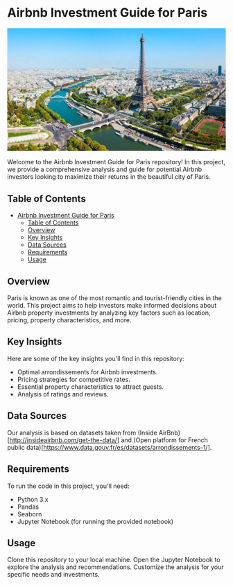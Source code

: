 # Airbnb Investment Guide for Paris

![Paris](data/paris.jpg)

Welcome to the Airbnb Investment Guide for Paris repository! In this project, we provide a comprehensive analysis and guide for potential Airbnb investors looking to maximize their returns in the beautiful city of Paris.

## Table of Contents
- [Airbnb Investment Guide for Paris](#airbnb-investment-guide-for-paris)
  - [Table of Contents](#table-of-contents)
  - [Overview](#overview)
  - [Key Insights](#key-insights)
  - [Data Sources](#data-sources)
  - [Requirements](#requirements)
  - [Usage](#usage)

## Overview

Paris is known as one of the most romantic and tourist-friendly cities in the world. This project aims to help investors make informed decisions about Airbnb property investments by analyzing key factors such as location, pricing, property characteristics, and more.

## Key Insights

Here are some of the key insights you'll find in this repository:
- Optimal arrondissements for Airbnb investments.
- Pricing strategies for competitive rates.
- Essential property characteristics to attract guests.
- Analysis of ratings and reviews.

## Data Sources

Our analysis is based on datasets taken from (Inside AirBnb)[http://insideairbnb.com/get-the-data/] and (Open platform for French public data)[https://www.data.gouv.fr/es/datasets/arrondissements-1/].

## Requirements

To run the code in this project, you'll need:
- Python 3.x
- Pandas
- Seaborn
- Jupyter Notebook (for running the provided notebook)

## Usage

Clone this repository to your local machine.
Open the Jupyter Notebook to explore the analysis and recommendations.
Customize the analysis for your specific needs and investments.
